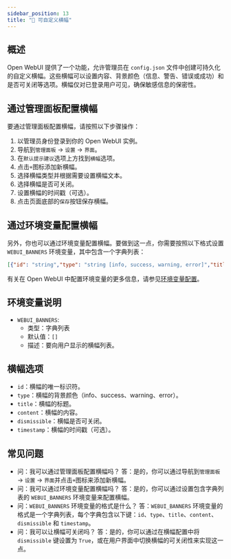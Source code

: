 ```yaml
---
sidebar_position: 13
title: "🔰 可自定义横幅"
---
```


概述
--------

Open WebUI 提供了一个功能，允许管理员在 `config.json` 文件中创建可持久化的自定义横幅。这些横幅可以设置内容、背景颜色（信息、警告、错误或成功）和是否可关闭等选项。横幅仅对已登录用户可见，确保敏感信息的保密性。

通过管理面板配置横幅
---------------------------------------------

要通过管理面板配置横幅，请按照以下步骤操作：

1. 以管理员身份登录到你的 Open WebUI 实例。
2. 导航到`管理面板` -> `设置` -> `界面`。
3. 在`默认提示建议`选项上方找到`横幅`选项。
4. 点击`+`图标添加新横幅。
5. 选择横幅类型并根据需要设置横幅文本。
6. 选择横幅是否可关闭。
7. 设置横幅的时间戳（可选）。
8. 点击页面底部的`保存`按钮保存横幅。

通过环境变量配置横幅
------------------------------------------------

另外，你也可以通过环境变量配置横幅。要做到这一点，你需要按照以下格式设置 `WEBUI_BANNERS` 环境变量，其中包含一个字典列表：

```json
[{"id": "string","type": "string [info, success, warning, error]","title": "string","content": "string","dismissible": False,"timestamp": 1000}]
```

有关在 Open WebUI 中配置环境变量的更多信息，请参见[环境变量配置](https://docs.openwebui.com/getting-started/advanced-topics/env-configuration#webui_banners)。

环境变量说明
---------------------------------

* `WEBUI_BANNERS`:
  * 类型：字典列表
  * 默认值：`[]`
  * 描述：要向用户显示的横幅列表。

横幅选项
----------------

* `id`：横幅的唯一标识符。
* `type`：横幅的背景颜色（info、success、warning、error）。
* `title`：横幅的标题。
* `content`：横幅的内容。
* `dismissible`：横幅是否可关闭。
* `timestamp`：横幅的时间戳（可选）。

常见问题
----

* 问：我可以通过管理面板配置横幅吗？
答：是的，你可以通过导航到`管理面板` -> `设置` -> `界面`并点击`+`图标来添加新横幅。
* 问：我可以通过环境变量配置横幅吗？
答：是的，你可以通过设置包含字典列表的 `WEBUI_BANNERS` 环境变量来配置横幅。
* 问：`WEBUI_BANNERS` 环境变量的格式是什么？
答：`WEBUI_BANNERS` 环境变量的格式是一个字典列表，每个字典包含以下键：`id`、`type`、`title`、`content`、`dismissible` 和 `timestamp`。
* 问：我可以让横幅可关闭吗？
答：是的，你可以通过在横幅配置中将 `dismissible` 键设置为 `True`，或在用户界面中切换横幅的可关闭性来实现这一点。
